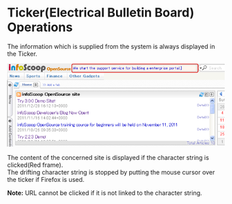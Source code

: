 # Ticker(Electrical Bulletin Board) Operations

The information which is supplied from the system is always displayed in the Ticker.

![Ticker]

The content of the concerned site is displayed if the character string is clicked(Red frame).  
The drifting character string is stopped by putting the mouse cursor over the ticker if Firefox is used.

**Note:** URL cannot be clicked if it is not linked to the character string.


[Ticker]: images/command-bar/tickerelectrical-bulletin-board-operations.png
